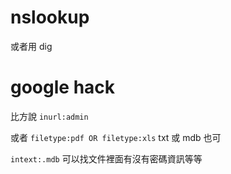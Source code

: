 
# nslookup

或者用 dig

# google hack

比方說 `inurl:admin`

或者 `filetype:pdf OR filetype:xls` txt 或 mdb 也可

`intext:.mdb` 可以找文件裡面有沒有密碼資訊等等

